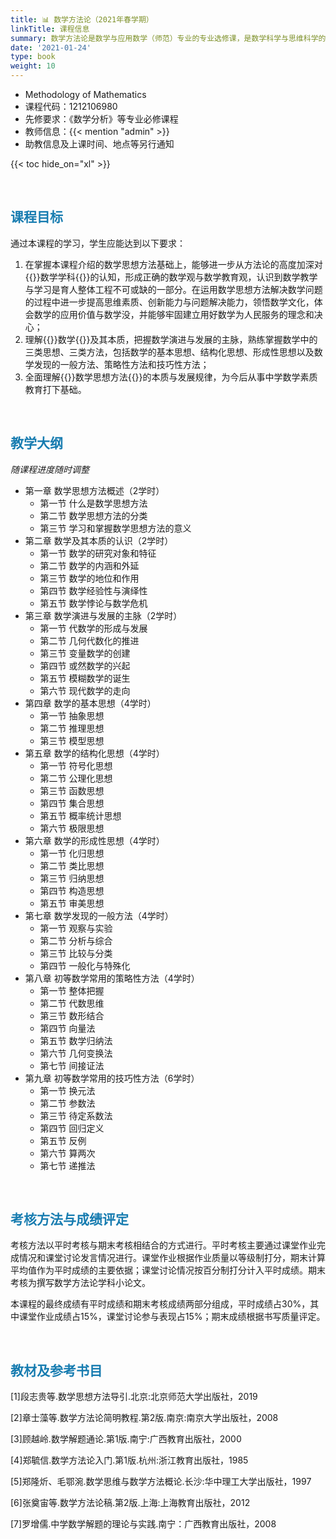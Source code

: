 ```yaml
---
title: 📊 数学方法论（2021年春学期）
linkTitle: 课程信息
summary: 数学方法论是数学与应用数学（师范）专业的专业选修课，是数学科学与思维科学的一门交叉学科，是对数学方法进行概括、抽象、综合化和系统化，使数学方法不断地得到丰富和发展的学科。它与数学、哲学、思维科学、心理学、教育学、人才学、数学史等学科有着密切的关系。全面掌握重要的数学思想方法，理解主要的数学思想方法的产生、发展过程，关系到每个学生综合数学能力的培养，对学生相关专业课程的学习和今后从事数学教学工作有重要意义。
date: '2021-01-24'
type: book
weight: 10
---
```

- Methodology of Mathematics
- 课程代码：1212106980            
- 先修要求：《数学分析》等专业必修课程   
- 教师信息：{{< mention "admin" >}}
- 助教信息及上课时间、地点等另行通知
       
{{< toc hide_on="xl" >}}

<br/>

## <font color=#177CB0>课程目标</font>

通过本课程的学习，学生应能达到以下要求：

1. 在掌握本课程介绍的数学思想方法基础上，能够进一步从方法论的高度加深对{{<hl>}}数学学科{{</hl>}}的认知，形成正确的数学观与数学教育观，认识到数学教学与学习是育人整体工程不可或缺的一部分。在运用数学思想方法解决数学问题的过程中进一步提高思维素质、创新能力与问题解决能力，领悟数学文化，体会数学的应用价值与数学没，并能够牢固建立用好数学为人民服务的理念和决心；
2. 理解{{<hl>}}数学{{</hl>}}及其本质，把握数学演进与发展的主脉，熟练掌握数学中的三类思想、三类方法，包括数学的基本思想、结构化思想、形成性思想以及数学发现的一般方法、策略性方法和技巧性方法；
3. 全面理解{{<hl>}}数学思想方法{{</hl>}}的本质与发展规律，为今后从事中学数学素质教育打下基础。

<br/>
 
## <font color=#177CB0>教学大纲</font>
*随课程进度随时调整*

- 第一章 数学思想方法概述（2学时）
  - 第一节 什么是数学思想方法
  - 第二节 数学思想方法的分类
  - 第三节 学习和掌握数学思想方法的意义
- 第二章 数学及其本质的认识（2学时）
  - 第一节 数学的研究对象和特征
  - 第二节 数学的内涵和外延
  - 第三节 数学的地位和作用
  - 第四节 数学经验性与演绎性
  - 第五节 数学悖论与数学危机
- 第三章 数学演进与发展的主脉（2学时）
  - 第一节 代数学的形成与发展
  - 第二节 几何代数化的推进
  - 第三节 变量数学的创建
  - 第四节 或然数学的兴起
  - 第五节 模糊数学的诞生
  - 第六节 现代数学的走向
- 第四章 数学的基本思想（4学时）
  - 第一节 抽象思想
  - 第二节 推理思想
  - 第三节 模型思想
- 第五章 数学的结构化思想（4学时）
  - 第一节 符号化思想
  - 第二节 公理化思想
  - 第三节 函数思想
  - 第四节 集合思想
  - 第五节 概率统计思想
  - 第六节 极限思想
- 第六章 数学的形成性思想（4学时）
  - 第一节 化归思想
  - 第二节 类比思想
  - 第三节 归纳思想
  - 第四节 构造思想
  - 第五节 审美思想
- 第七章 数学发现的一般方法（4学时）
  - 第一节 观察与实验
  - 第二节 分析与综合
  - 第三节 比较与分类
  - 第四节 一般化与特殊化
- 第八章 初等数学常用的策略性方法（4学时）
  - 第一节 整体把握
  - 第二节 代数思维
  - 第三节 数形结合
  - 第四节 向量法
  - 第五节 数学归纳法
  - 第六节 几何变换法
  - 第七节 间接证法
- 第九章 初等数学常用的技巧性方法（6学时）
  - 第一节 换元法
  - 第二节 参数法
  - 第三节 待定系数法
  - 第四节 回归定义
  - 第五节 反例
  - 第六节 算两次
  - 第七节 递推法

<br/>

## <font color=#177CB0>考核方法与成绩评定</font>

考核方法以平时考核与期末考核相结合的方式进行。平时考核主要通过课堂作业完成情况和课堂讨论发言情况进行。课堂作业根据作业质量以等级制打分，期末计算平均值作为平时成绩的主要依据；课堂讨论情况按百分制打分计入平时成绩。期末考核为撰写数学方法论学科小论文。

本课程的最终成绩有平时成绩和期末考核成绩两部分组成，平时成绩占30%，其中课堂作业成绩占15%，课堂讨论参与表现占15%；期末成绩根据书写质量评定。

<br/>

## <font color=#177CB0>教材及参考书目</font>

[1]段志贵等.数学思想方法导引.北京:北京师范大学出版社，2019

[2]章士藻等.数学方法论简明教程.第2版.南京:南京大学出版社，2008

[3]顾越岭.数学解题通论.第1版.南宁:广西教育出版社，2000

[4]郑毓信.数学方法论入门.第1版.杭州:浙江教育出版社，1985 

[5]郑隆炘、毛鄂涴.数学思维与数学方法概论.长沙:华中理工大学出版社，1997

[6]张奠宙等.数学方法论稿.第2版.上海:上海教育出版社，2012

[7]罗增儒.中学数学解题的理论与实践.南宁：广西教育出版社，2008

